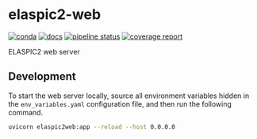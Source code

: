 # elaspic2-web

[![conda](https://img.shields.io/conda/dn/ostrokach-forge/elaspic2-web.svg)](https://anaconda.org/ostrokach-forge/elaspic2-web/)
[![docs](https://img.shields.io/badge/docs-v0.1.1-blue.svg)](https://ostrokach.gitlab.io/elaspic2-web/v0.1.1/)
[![pipeline status](https://gitlab.com/elaspic/elaspic2-web/badges/v0.1.1/pipeline.svg)](https://gitlab.com/elaspic/elaspic2-web/commits/v0.1.1/)
[![coverage report](https://gitlab.com/elaspic/elaspic2-web/badges/v0.1.1/coverage.svg)](https://elaspic.gitlab.io/elaspic2-web/v0.1.1/htmlcov/)

ELASPIC2 web server

## Development

To start the web server locally, source all environment variables hidden in the
`env_variables.yaml` configuration file, and then run the following command.

```bash
uvicorn elaspic2web:app --reload --host 0.0.0.0
```
